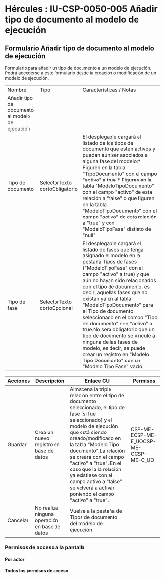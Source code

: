 # Hércules : IU\-CSP\-0050\-005 Añadir tipo de documento al modelo de ejecución



## Formulario Añadir tipo de documento al modelo de ejecución

Formulario para añadir un tipo de documento a un modelo de ejecución. Podrá accederse a este formulario desde la creación o modificación de un modelo de ejecución.



|  | | |
| --- | --- | --- |
| Nombre | Tipo | Características / Notas |
| Añadir tipo de documento al modelo de ejecución | | |
| Tipo de documento | SelectorTexto cortoObligatorio | El desplegable cargará el listado de los tipos de documento que estén activos y puedan aún ser asociados a alguna fase del modelo:* Figuren en la tabla "TipoDocumento" con el campo "activo" a true * Figuren en la tabla "ModeloTipoDocumento" con el campo "activo" de esta relación a "false" o que figuren en la tabla "ModeloTipoDocumento" con el campo "activo" de esta relación a "true" y con "ModeloTipoFase" distinto de "null" |
| Tipo de fase | SelectorTexto cortoOpcional | El desplegable cargará el listado de fases que tenga asignado el modelo en la pestaña Tipos de fases ("ModeloTipoFase" con el campo "activo" a true) y que aún no hayan sido relacionados con el tipo de documento, es decir, aquellas fases que no existan ya en al tabla "ModeloTipoDocumento" para el Tipo de documento seleccionado en el combo "Tipo de documento" con "activo" a true.No será obligatorio que un tipo de documento se vincule a ninguna de las fases del modelo, es decir, se puede crear un registro en "Modelo Tipo Documento" con un "Modelo Tipo Fase" vacío. |



| Acciones | Descripción | Enlace CU. | Permisos |
| --- | --- | --- | --- |
| Guardar | Crea un nuevo registro en base de datos | Almacena la triple relación entre el tipo de documento seleccionado, el tipo de fase (si fue seleccionado) y el modelo de ejecución que está siendo creado/modificado en la tabla "Modelo Tipo documento".La relación se creará con el campo "activo" a "true". En el caso que la la relación ya existiese con el campo activo a "false" se volverá a activar poniendo el campo "activo" a "true". | CSP\-ME\-ECSP\-ME\-E\_UOCSP\-ME\-CCSP\-ME\-C\_UO |
| Cancelar | No realiza ninguna operación en base de datos | Vuelve a la pestaña de Tipos de documento del modelo de ejecución |  |

### Permisos de acceso a la pantalla

#### Por actor

#### Todos los permisos de acceso




